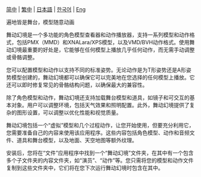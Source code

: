 [简中](/zh/dancexr/listing/appstore) | [繁中](/tw/dancexr/listing/appstore) | [日本語](/jp/dancexr/listing/appstore) | [한국어](/kr/dancexr/listing/appstore) | [Eng](/dancexr/listing/appstore)

遍地皆是舞台，模型随意动画

舞动幻境是一个多功能的角色模型查看器和动作播放器，支持一系列模型和动作格式，包括PMX（MMD）和XNALara/XPS模型，以及VMD/BVH动作格式。使用舞动幻境最重要的好处是，它能够在任何模型上播放几乎任何动作，而无需手动调整或骨骼调整。

您可以配置模型和动作以支持不同的标准姿势。无论动作是为T形姿势还是A形姿势模型创建的，舞动幻境都可以确保它可以完美地在您选择的任何模型上播放。它还可以即时修复常见的骨骼结构问题，以确保最大的兼容性。

除了角色模型和动作，舞动幻境还支持加载舞台模型和道具，如镜子和可交互的基本对象。用户可以调整环境，包括天气效果和照明配置。此外，舞动幻境提供了复杂的图形设置，可以调整以优化性能和视觉质量。

舞动幻境包括一个“虚拟”模型和几个过程动作，让您开始使用，但要充分利用它，您需要准备自己的内容来使用该应用程序。这些内容包括角色模型、动作和音频文件、道具和舞台模型，以及地面、天空地图等额外纹理。

安装后，您将在“文件”应用程序中找到一个“舞动幻境”文件夹，在其中有一个包含多个子文件夹的内容文件夹，如“演员”、“动作”等。您只需将您的模型和动作文件复制到这些文件夹中，它们将在您下次运行舞动幻境时包含在其中。